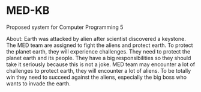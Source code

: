 # MED-KB
Proposed system for Computer Programming 5

About:
Earth was attacked by alien after scientist discovered a keystone. The MED team are assigned to fight the aliens and protect earth. To protect the planet earth, they will experience challenges. They need to protect the planet earth and its people. They have a big responsibilities so they should take it seriously because this is not a joke. MED team may encounter a lot of challenges to protect earth, they will encounter a lot of aliens. To be totally win they need to succeed against the aliens, especially the big boss who wants to invade the earth.